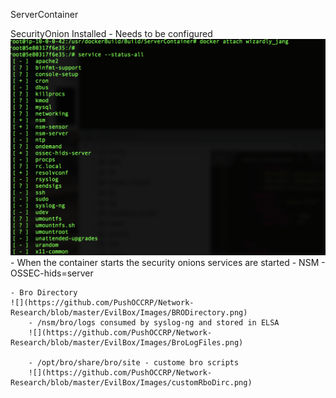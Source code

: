 ServerContainer

SecurityOnion Installed - Needs to be configured
![Unlimited Strength Jurisdiction](https://github.com/PushOCCRP/Network-Research/blob/master/EvilBox/Images/SecurityOnionServices.png)
	- When the container starts the security onions services are started
		- NSM
		- OSSEC-hids=server

	- Bro Directory
	![](https://github.com/PushOCCRP/Network-Research/blob/master/EvilBox/Images/BRODirectory.png)
		- /nsm/bro/logs consumed by syslog-ng and stored in ELSA
		![](https://github.com/PushOCCRP/Network-Research/blob/master/EvilBox/Images/BroLogFiles.png)

		- /opt/bro/share/bro/site - custome bro scripts
		![](https://github.com/PushOCCRP/Network-Research/blob/master/EvilBox/Images/customRboDirc.png)
		
